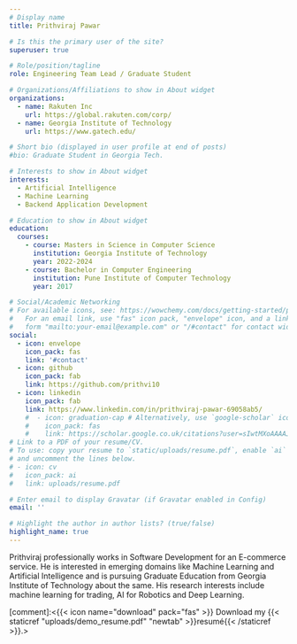 ```yaml
---
# Display name
title: Prithviraj Pawar

# Is this the primary user of the site?
superuser: true

# Role/position/tagline
role: Engineering Team Lead / Graduate Student

# Organizations/Affiliations to show in About widget
organizations:
  - name: Rakuten Inc
    url: https://global.rakuten.com/corp/
  - name: Georgia Institute of Technology
    url: https://www.gatech.edu/

# Short bio (displayed in user profile at end of posts)
#bio: Graduate Student in Georgia Tech.

# Interests to show in About widget
interests:
  - Artificial Intelligence
  - Machine Learning
  - Backend Application Development

# Education to show in About widget
education:
  courses:
    - course: Masters in Science in Computer Science
      institution: Georgia Institute of Technology
      year: 2022-2024
    - course: Bachelor in Computer Engineering
      institution: Pune Institute of Computer Technology
      year: 2017

# Social/Academic Networking
# For available icons, see: https://wowchemy.com/docs/getting-started/page-builder/#icons
#   For an email link, use "fas" icon pack, "envelope" icon, and a link in the
#   form "mailto:your-email@example.com" or "/#contact" for contact widget.
social:
  - icon: envelope
    icon_pack: fas
    link: '#contact'
  - icon: github
    icon_pack: fab
    link: https://github.com/prithvi10
  - icon: linkedin
    icon_pack: fab
    link: https://www.linkedin.com/in/prithviraj-pawar-69058ab5/
    #  - icon: graduation-cap # Alternatively, use `google-scholar` icon from `ai` icon pack
    #    icon_pack: fas
    #    link: https://scholar.google.co.uk/citations?user=sIwtMXoAAAAJ
# Link to a PDF of your resume/CV.
# To use: copy your resume to `static/uploads/resume.pdf`, enable `ai` icons in `params.toml`,
# and uncomment the lines below.
# - icon: cv
#   icon_pack: ai
#   link: uploads/resume.pdf

# Enter email to display Gravatar (if Gravatar enabled in Config)
email: ''

# Highlight the author in author lists? (true/false)
highlight_name: true
---
```


Prithviraj professionally works in Software Development for an E-commerce service. He is interested in emerging domains like Machine Learning and Artificial Intelligence and is pursuing Graduate Education from Georgia Institute of Technology about the same. His research interests include machine learning for trading, AI for Robotics and Deep Learning.

[comment]:<{{< icon name="download" pack="fas" >}} Download my {{< staticref "uploads/demo_resume.pdf" "newtab" >}}resumé{{< /staticref >}}.>
